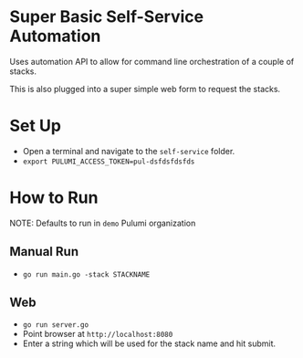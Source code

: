 # Super Basic Self-Service Automation
Uses automation API to allow for command line orchestration of a couple of stacks.

This is also plugged into a super simple web form to request the stacks.

# Set Up
* Open a terminal and navigate to the `self-service` folder.
* `export PULUMI_ACCESS_TOKEN=pul-dsfdsfdsfds`

# How to Run
NOTE: Defaults to run in `demo` Pulumi organization

## Manual Run
* `go run main.go -stack STACKNAME`

## Web
* `go run server.go`
* Point browser at `http://localhost:8080`
* Enter a string which will be used for the stack name and hit submit.